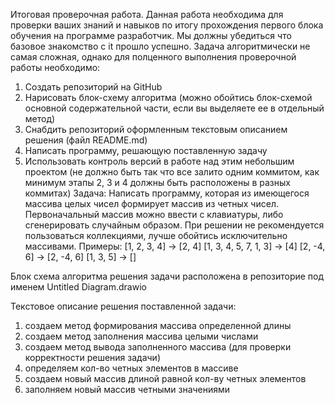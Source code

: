 Итоговая проверочная работа.
Данная работа необходима для проверки ваших знаний и навыков по итогу прохождения первого блока обучения на программе разработчик. Мы должны убедиться что базовое знакомство с it прошло успешно.
Задача алгоритмически не самая сложная, однако для полценного выполнения проверочной работы необходимо:
1. Создать репозиторий на GitHub
2. Нарисовать блок-схему алгоритма (можно обойтись блок-схемой основной содержательной части, если вы
выделяете ее в отдельный метод)
3. Снабдить репозиторий оформленным текстовым описанием решения (файл README.md)
4. Написать программу, решающую поставленную задачу
5. Использовать контроль версий в работе над этим небольшим проектом (не должно быть так что все залито
одним коммитом, как минимум этапы 2, 3 и 4 должны быть расположены в разных коммитах)
Задача: Написать программу, которая из имеющегося массива целых чисел формирует массив из четных чисел. Первоначальный массив можно ввести с клавиатуры, либо сгенерировать случайным образом. При решении не рекомендуется пользоваться коллекциями, лучше обойтись исключительно массивами.
Примеры:
[1, 2, 3, 4] -> [2, 4]
[1, 3, 4, 5, 7, 1, 3] -> [4] [2, -4, 6] -> [2, -4, 6] [1, 3, 5] -> []


Блок схема алгоритма решения задачи расположена в репозиторие под именем Untitled Diagram.drawio 

Текстовое описание решения поставленной задачи:
1. создаем метод формирования массива определенной длины
2. создаем метод заполнения массива целыми числами
3. создаем метод вывода заполненного массива (для проверки корректности решения задачи)
4. определяем кол-во четных элементов в массиве
5. создаем новый массив длиной равной кол-ву четных элементов
6. заполняем новый массив четными значениями